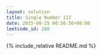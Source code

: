 ```yaml
---
layout: solution
title: Single Number III
date: 2015-08-25 00:56:56+08:00
leetcode_id: 260
---
```

{% include_relative README.md %}
